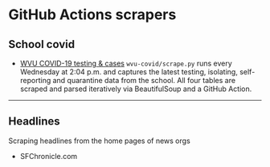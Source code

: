 # GitHub Actions scrapers

## School covid

- [WVU COVID-19 testing & cases](https://www.wvu.edu/return-to-campus/daily-test-results/morgantown/all)
<code>wvu-covid/scrape.py</code> runs every Wednesday at 2:04 p.m. and captures the latest testing, isolating, self-reporting and quarantine data from the school. All four tables are scraped and parsed iteratively via BeautifulSoup and a GitHub Action.

<hr>

## Headlines
Scraping headlines from the home pages of news orgs

- SFChronicle.com
